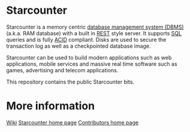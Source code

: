 # Starcounter

Starcounter is a memory centric [database management system (DBMS)](http://en.wikipedia.org/wiki/dbms) (a.k.a. RAM database) with a built in [REST](http://en.wikipedia.org/wiki/dbms) style server. It supports [SQL](http://en.wikipedia.org/wiki/dbms) queries and is fully [ACID](http://en.wikipedia.org/wiki/acid) compliant. Disks are used to secure the transaction log as well as a checkpointed database image.

Starcounter can be used to build modern applications such as web applications, mobile services and massive real time software such as games, advertising and telecom applications.

This repository contains the public Starcounter bits.

# More information

[Wiki](http://www.github.com/starcounter/starcounter/wiki) 
[Starcounter home page](http://www.starcounter.com) 
[Contributors home page](http://www.starcounter.github.com) 
